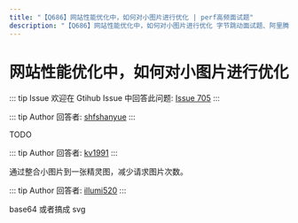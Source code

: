 ```yaml
---
title: "【Q686】网站性能优化中，如何对小图片进行优化 | perf高频面试题"
description: "【Q686】网站性能优化中，如何对小图片进行优化 字节跳动面试题、阿里腾讯面试题、美团小米面试题。"
---
```


# 网站性能优化中，如何对小图片进行优化

::: tip Issue
欢迎在 Gtihub Issue 中回答此问题: [Issue 705](https://github.com/shfshanyue/Daily-Question/issues/705)
:::

::: tip Author
回答者: [shfshanyue](https://github.com/shfshanyue)
:::

TODO

::: tip Author
回答者: [kv1991](https://github.com/kv1991)
:::

通过整合小图片到一张精灵图，减少请求图片次数。

::: tip Author
回答者: [illumi520](https://github.com/illumi520)
:::

base64 或者搞成 svg
